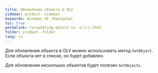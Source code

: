 ```yaml
---
title: Обновление объекта в OLV
sidebar: product--sidebar
keywords: Windows UI (Контролы)
toc: true
permalink: ru/updating-object-in--o-l-v.html
folder: product--folder
lang: ru
---
```


Для обновления объекта в OLV можно использовать метод `SetObject`. Если объекта нет в списке, он будет добавлен.

Для обновления нескольких объектов будет полезен `SetObjects`.

